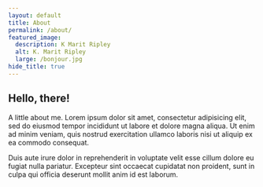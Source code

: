 ```yaml
---
layout: default
title: About
permalink: /about/
featured_image: 
  description: K Marit Ripley
  alt: K. Marit Ripley
  large: /bonjour.jpg
hide_title: true
---
```


## Hello, there!

A little about me. Lorem ipsum dolor sit amet, consectetur adipisicing elit, sed do eiusmod
tempor incididunt ut labore et dolore magna aliqua. Ut enim ad minim veniam,
quis nostrud exercitation ullamco laboris nisi ut aliquip ex ea commodo
consequat. 

Duis aute irure dolor in reprehenderit in voluptate velit esse
cillum dolore eu fugiat nulla pariatur. Excepteur sint occaecat cupidatat non
proident, sunt in culpa qui officia deserunt mollit anim id est laborum.